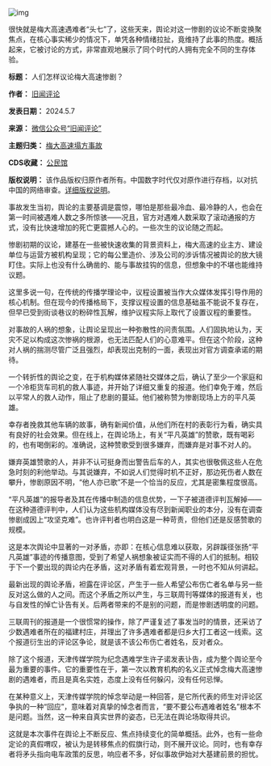 ![img](https://chinadigitaltimes.net/chinese/files/2024/05/post-707637-663a3e9e62037.)


很快就是梅大高速遇难者“头七”了，这些天来，舆论对这一惨剧的议论不断变换聚焦点，在核心事实稀少的情况下，单凭各种情绪拉扯，竟维持了此事的热度。概括起来，它被讨论的方式，非常直观地展示了同个时代的人拥有完全不同的生存体验。‍‍‍‍‍‍‍‍‍‍‍‍‍‍‍‍‍‍‍‍‍‍‍‍‍‍‍‍‍‍‍‍‍‍‍‍‍‍‍‍‍‍‍‍‍‍‍‍‍‍‍‍




**标题：** 人们怎样议论梅大高速惨剧？  

**作者：** [旧闻评论](https://chinadigitaltimes.net/space/旧闻评论)  

**发表日期：** 2024.5.7  

**来源：** [微信公众号“旧闻评论”](https://web.archive.org/web/20240507144803/https://mp.weixin.qq.com/s/saJcO2PrF02xD8Qp9JV4Ug)  

**主题归类：** [梅大高速塌方事故](https://chinadigitaltimes.net/space/梅大高速塌方事故)  

**CDS收藏：** [公民馆](https://chinadigitaltimes.net/space/%E5%85%AC%E6%B0%91%E9%A6%86)  

**版权说明：** 该作品版权归原作者所有。中国数字时代仅对原作进行存档，以对抗中国的网络审查。[详细版权说明](https://chinadigitaltimes.net/chinese/copyright)。


事故发生当初，舆论的主要基调是震惊，哪怕是那些最冷血、最冷静的人，也会在第一时间被遇难人数之多所惊骇——况且，官方对遇难人数采取了滚动通报的方式，没有比快速增加的死亡更震撼人心的。一些次生的议论随之而起。‍‍‍‍‍‍‍‍


惨剧初期的议论，建基在一些被快速收集的背景资料上，梅大高速的业主方、建设单位与运营方被机构呈现；它的每公里造价、涉及公司的涉诉情况被舆论的放大镜盯住。实际上也没有什么确凿的、能与事故挂钩的信息，但想象中的不堪也能维持议题。‍‍‍‍‍‍‍‍‍‍‍‍‍‍‍‍‍‍‍‍‍‍‍‍‍‍‍‍‍‍‍‍‍‍‍‍‍‍‍‍


这里多说一句，在传统的传播学理论中，议程设置被当作大众媒体发挥引导作用的核心机制。但在现今的传播格局下，支撑议程设置的信息基础虽不能说不复存在，但早已受到街谈巷议的粉碎性瓦解，维护议程实际上取代了设置议程的重要性。‍‍‍‍‍‍‍‍‍‍


对事故的人祸的想象，让舆论呈现出一种弥散性的问责氛围。人们固执地认为，天灾不足以构成这次惨祸的根源，也无法匹配人们的心意难平。但在这个阶段，这种对人祸的揣测尽管广泛且强烈，却表现出克制的一面，表现出对官方调查承诺的期待。‍‍‍‍‍‍‍‍


一个转折性的舆论之变，在于机构媒体紧随社交媒体之后，确认了至少一个家庭和一个冷柜货车司机的救人事迹，并开始了详细又重复的报道。他们幸免于难，然后以平常人的救人动作，阻止了悲剧的蔓延。他们被称赞为惨剧现场上方的平凡英雄。‍‍‍‍‍‍‍‍‍‍‍‍‍‍‍‍‍‍‍‍‍‍‍‍‍‍‍


幸存者挽救其他车辆的故事，确有新闻价值，从他们所在村的表彰行为看，确实具有良好的社会效果。但在线上，在舆论场上，有关“平凡英雄”的赞歌，既有喝彩的，也有喝倒彩的。准确说，这种赞歌受到很多嫌弃，而嫌弃是对事不对人的。‍‍‍‍‍‍‍‍‍‍‍‍‍‍‍‍‍‍‍‍‍‍‍‍‍‍‍‍‍‍‍‍‍


嫌弃英雄赞歌的人，并非不认可挺身而出警告后车的人，其实也很敬佩这些人在危急时刻的利他举动。与其说嫌弃，不如说人们觉得时机不正好，那边死伤者人数在攀升，惨剧原因不明，“他人亦已歌”不是一个恰当的反应，尤其是密集程度很高。


“平凡英雄”的报导者及其在传播中制造的信息优势，一下子被道德评判瓦解掉——在这种道德评判中，人们认为这些机构媒体没有尽到新闻职业的本分，没有在调查惨剧成因上“攻坚克难”。也许评判者也明白这是一种苛责，但他们还是反感赞歌的规模。‍‍‍‍‍‍‍‍‍‍‍‍‍‍‍‍


这是本次舆论中显著的一对矛盾，亦即：在核心信息难以获取，另辟蹊径张扬“平凡英雄”事迹的传播意图，受到了希望人祸想象被证实而不得的人们的抵制。相较于下一个要出现的舆论内在矛盾，这对矛盾有着宏观背景，一时也不知从何讲起。‍‍‍‍‍‍‍‍‍‍‍‍‍‍‍‍‍‍‍‍‍


最新出现的舆论矛盾，袒露在评论区，产生于一些人希望公布伤亡者名单与另一些反对这么做的人之间。而这个矛盾之所以产生，与三联周刊等媒体的报道有关，也与自发性的悼亡讣告有关。后两者带来的不是别的问题，而是惨剧透明度的问题。‍‍‍


三联周刊的报道是一个很惯常的操作，除了严谨复述了事发当时的情景，还采访了少数遇难者所在的福建村庄，并理出了许多遇难者都是归乡大打工者这一线索。这个报道衍生出的评论区争论，就是该不该公布伤亡者姓名，反对者众。‍‍‍‍‍‍‍‍


除了这个报道，天津传媒学院为纪念遇难学生许子诺发表讣告，成为整个舆论至今最为重要的事件。它的重要性在于，第一次以教育机构的名义正式悼念梅大高速惨剧的遇难者，而且是真名实姓，态度上没有任何躲闪，没有任何忌惮。‍‍‍‍‍‍‍‍‍‍‍‍‍‍‍‍‍‍‍‍‍‍‍‍‍‍‍‍‍‍


在某种意义上，天津传媒学院的悼念举动是一种回答，是它所代表的师生对评论区争执的一种“回应”，意味着对真挚的悼念者而言，“要不要公布遇难者姓名”根本不是问题。当然，这一种来自真实世界的姿态，已无法在舆论场取得共识。‍‍‍‍‍‍‍‍‍‍‍‍‍‍‍‍‍‍‍‍‍‍‍‍‍


这就是本次事件在舆论上不断反应、焦点持续变化的简单概括。此外，也有一些命定论的真假喟叹，被认为是转移焦点的假旗行动，则不展开议论。同时，也有幸存者将矛头指向电车政策的反思，响应者不多，好似事故伊始对大基建前景的担忧。


